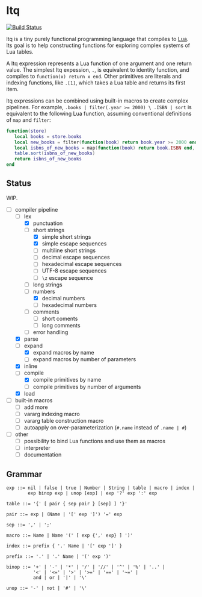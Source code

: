 # ltq

[![Build Status](https://travis-ci.org/mpeterv/ltq.svg?branch=master)](https://travis-ci.org/mpeterv/ltq)

ltq is a tiny purely functional programming language that compiles to [Lua](http://www.lua.org/). Its goal is to help constructing functions for exploring complex systems of Lua tables.

A ltq expression represents a Lua function of one argument and one return value. The simplest ltq expession, `.`, is equivalent to identity function, and compiles to `function(x) return x end`. Other primitives are literals and indexing functions, like `.[1]`, which takes a Lua table and returns its first item. 

ltq expressions can be combined using built-in macros to create complex pipelines. For example, `.books | filter(.year >= 2000) \ .ISBN | sort` is equivalent to the following Lua function, assuming conventional definitions of `map` and `filter`:

```lua
function(store)
   local books = store.books
   local new_books = filter(function(book) return book.year >= 2000 end, books)
   local isbns_of_new_books = map(function(book) return book.ISBN end, new_books)
   table.sort(isbns_of_new_books)
   return isbns_of_new_books
end
```

## Status

WIP.

- [ ] compiler pipeline
  - [ ] lex
    - [x] punctuation
    - [ ] short strings
      - [x] simple short strings
      - [x] simple escape sequences
      - [ ] multiline short strings
      - [ ] decimal escape sequences
      - [ ] hexadecimal escape sequences
      - [ ] UTF-8 escape sequences
      - [ ] `\z` escape sequence
    - [ ] long strings
    - [ ] numbers
      - [x] decimal numbers
      - [ ] hexadecimal numbers
    - [ ] comments
      - [ ] short coments
      - [ ] long comments
    - [ ] error handling
  - [x] parse
  - [ ] expand
    - [x] expand macros by name
    - [ ] expand macros by number of parameters
  - [x] inline
  - [ ] compile
    - [x] compile primitives by name
    - [ ] compile primitives by number of arguments
  - [x] load
- [ ] built-in macros
  - [ ] add more
  - [ ] vararg indexing macro
  - [ ] vararg table construction macro
  - [ ] autoapply on over-parameterization (`#.name` instead of `.name | #`)
- [ ] other
  - [ ] possibility to bind Lua functions and use them as macros
  - [ ] interpreter
  - [ ] documentation

## Grammar

```
exp ::= nil | false | true | Number | String | table | macro | index |
        exp binop exp | unop [exp] | exp '?' exp ':' exp

table ::= '{' [ pair { sep pair } [sep] ] '}'

pair ::= exp | (Name | '[' exp ']') '=' exp

sep ::= ',' | ';'

macro ::= Name | Name '(' [ exp {',' exp} ] ')'

index ::= prefix { '.' Name | '[' exp ']' }

prefix ::= '.' | '.' Name | '(' exp ')'

binop ::= '+' | '-' | '*' | '/' | '//' | '^' | '%' | '..' |
          '<' | '<=' | '>' | '>=' | '==' | '~=' |
          and | or | '|' | '\'

unop ::= '-' | not | '#' | '\'
```
